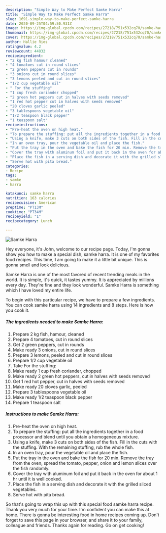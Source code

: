 ```yaml
---
description: "Simple Way to Make Perfect Samke Harra"
title: "Simple Way to Make Perfect Samke Harra"
slug: 1691-simple-way-to-make-perfect-samke-harra
date: 2020-09-25T04:59:50.931Z
image: https://img-global.cpcdn.com/recipes/27218/751x532cq70/samke-harra-recipe-main-photo.jpg
thumbnail: https://img-global.cpcdn.com/recipes/27218/751x532cq70/samke-harra-recipe-main-photo.jpg
cover: https://img-global.cpcdn.com/recipes/27218/751x532cq70/samke-harra-recipe-main-photo.jpg
author: Hallie Rios
ratingvalue: 4.2
reviewcount: 44832
recipeingredient:
- "2 kg fish hamour cleaned"
- "4 tomatoes cut in round slices"
- "2 green peppers cut in rounds"
- "3 onions cut in round slices"
- "3 lemons peeled and cut in round slices"
- "1/2 cup vegetable oil"
- " For the stuffing"
- "1 cup fresh coriander chopped"
- "2 green hot peppers cut in halves with seeds removed"
- "1 red hot pepper cut in halves with seeds removed"
- "20 cloves garlic peeled"
- "3 tablespoons vegetable oil"
- "1/2 teaspoon black pepper"
- "1 teaspoon salt"
recipeinstructions:
- "Pre-heat the oven on high heat."
- "To prepare the stuffing: put all the ingredients together in a food processor and blend until you obtain a homogeneous mixture."
- "Using a knife, make 3 cuts on both sides of the fish. Fill in the cuts with the stuffing. With the remaining stuffing, rub the whole fish."
- "In an oven tray, pour the vegetable oil and place the fish."
- "Put the tray in the oven and bake the fish for 20 min. Remove the tray from the oven, spread the tomato, pepper, onion and lemon slices over the fish randomly."
- "Cover the tray with aluminum foil and put it back in the oven for about 1 hr until it is well cooked."
- "Place the fish in a serving dish and decorate it with the grilled sliced vegetables."
- "Serve hot with pita bread."
categories:
- Recipe
tags:
- samke
- harra

katakunci: samke harra 
nutrition: 163 calories
recipecuisine: American
preptime: "PT13M"
cooktime: "PT34M"
recipeyield: "1"
recipecategory: Lunch

---
```



![Samke Harra](https://img-global.cpcdn.com/recipes/27218/751x532cq70/samke-harra-recipe-main-photo.jpg)

Hey everyone, it's John, welcome to our recipe page. Today, I'm gonna show you how to make a special dish, samke harra. It is one of my favorites food recipes. This time, I am going to make it a little bit unique. This is gonna smell and look delicious.

Samke Harra is one of the most favored of recent trending meals in the world. It is simple, it's quick, it tastes yummy. It is appreciated by millions every day. They're fine and they look wonderful. Samke Harra is something which I have loved my entire life.




To begin with this particular recipe, we have to prepare a few ingredients. You can cook samke harra using 14 ingredients and 8 steps. Here is how you cook it.

<!--inarticleads1-->

##### The ingredients needed to make Samke Harra:

1. Prepare 2 kg fish, hamour, cleaned
1. Prepare 4 tomatoes, cut in round slices
1. Get 2 green peppers, cut in rounds
1. Make ready 3 onions, cut in round slices
1. Prepare 3 lemons, peeled and cut in round slices
1. Prepare 1/2 cup vegetable oil
1. Take  For the stuffing:
1. Make ready 1 cup fresh coriander, chopped
1. Make ready 2 green hot peppers, cut in halves with seeds removed
1. Get 1 red hot pepper, cut in halves with seeds removed
1. Make ready 20 cloves garlic, peeled
1. Prepare 3 tablespoons vegetable oil
1. Make ready 1/2 teaspoon black pepper
1. Prepare 1 teaspoon salt




<!--inarticleads2-->

##### Instructions to make Samke Harra:

1. Pre-heat the oven on high heat.
1. To prepare the stuffing: put all the ingredients together in a food processor and blend until you obtain a homogeneous mixture.
1. Using a knife, make 3 cuts on both sides of the fish. Fill in the cuts with the stuffing. With the remaining stuffing, rub the whole fish.
1. In an oven tray, pour the vegetable oil and place the fish.
1. Put the tray in the oven and bake the fish for 20 min. Remove the tray from the oven, spread the tomato, pepper, onion and lemon slices over the fish randomly.
1. Cover the tray with aluminum foil and put it back in the oven for about 1 hr until it is well cooked.
1. Place the fish in a serving dish and decorate it with the grilled sliced vegetables.
1. Serve hot with pita bread.




So that's going to wrap this up with this special food samke harra recipe. Thank you very much for your time. I'm confident you can make this at home. There is gonna be interesting food in home recipes coming up. Don't forget to save this page in your browser, and share it to your family, colleague and friends. Thanks again for reading. Go on get cooking!
